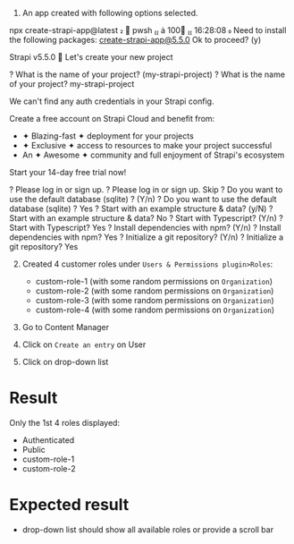 1. An app created with following options selected.

npx create-strapi-app@latest                                                                                                                                              pwsh   100  16:28:08 
Need to install the following packages:
create-strapi-app@5.5.0
Ok to proceed? (y)


 Strapi   v5.5.0 🚀 Let's create your new project

? What is the name of your project? (my-strapi-project)
? What is the name of your project? my-strapi-project

We can't find any auth credentials in your Strapi config.

Create a free account on Strapi Cloud and benefit from:

- ✦ Blazing-fast ✦ deployment for your projects
- ✦ Exclusive ✦ access to resources to make your project successful
- An ✦ Awesome ✦ community and full enjoyment of Strapi's ecosystem

Start your 14-day free trial now!


? Please log in or sign up.
? Please log in or sign up. Skip
? Do you want to use the default database (sqlite) ? (Y/n)
? Do you want to use the default database (sqlite) ? Yes
? Start with an example structure & data? (y/N)
? Start with an example structure & data? No
? Start with Typescript? (Y/n)
? Start with Typescript? Yes
? Install dependencies with npm? (Y/n)
? Install dependencies with npm? Yes
? Initialize a git repository? (Y/n)
? Initialize a git repository? Yes


2. Created 4 customer roles under `Users & Permissions plugin>Roles`:
    - custom-role-1 (with some random permissions on `Organization`)
    - custom-role-2 (with some random permissions on `Organization`)
    - custom-role-3 (with some random permissions on `Organization`)
    - custom-role-4 (with some random permissions on `Organization`)

4. Go to Content Manager

5. Click on `Create an entry` on User

6. Click on drop-down list

# Result

Only the 1st 4 roles displayed:
  - Authenticated
  - Public
  - custom-role-1
  - custom-role-2

# Expected result
  - drop-down list should show all available roles or provide a scroll bar
